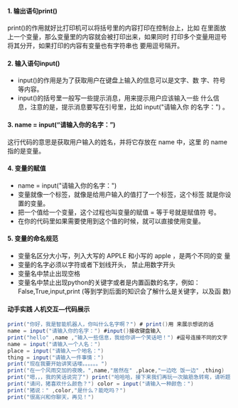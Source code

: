 #### 1. 输出语句print()
print()的作用就好比打印机可以将括号里的内容打印在控制台上，比如 在里面放上一个变量，那么变量里的内容就会被打印出来，如果同时 打印多个变量用逗号将其分开，如果打印的内容有变量也有字符串也 要用逗号隔开。
#### 2. 输入语句input()
* input()的作用是为了获取用户在键盘上输入的信息可以是文字、数 字、符号等内容。 
* input()的括号里一般写一些提示消息，用来提示用户应该输入一些 什么信息，注意的是，提示消息要写在引号里，比如 input("请输入你 的名字：") 。
#### 3. name = input(“请输入你的名字：”) 
这行代码的意思是获取用户输入的姓名，并将它存放在 name 中，这里 的 name 指的是变量。
#### 4. 变量的赋值
* name = input("请输入你的名字：")
* 变量就像一个标签，就像是给用户输入的值打了一个标签，这个标签 就是你设置的变量。 
* 把一个值给一个变量，这个过程也叫变量的赋值 = 等于号就是赋值符 号。
* 在你的代码里如果需要使用到这个值的时候，就可以直接使用变量。
#### 5. 变量的命名规范
* 变量名区分大小写，列入大写的 APPLE 和小写的 apple ，是两个不同的变 量
* 变量的名字必须以字符或者下划线开头， 禁止用数字开头
* 变量名中禁止出现空格 
* 变量名中禁止出现python的关键字或者是内置函数的名字，例如： False,True,input,print (等到学到后面的知识会了解什么是关键字，以及函 数)
#### 动手实践 人机交互—代码展示 
```java
print("你好，我是智能机器人，你叫什么名字啊？") # print()用 来展示想说的话 
name = input("请输入你的名字：") #input()接收键盘输入 
print("hello" ,name ,"输入一些信息，我给你讲一个笑话吧！") #逗号连接不同的文字 
name = input("请输入一个人名：") 
place = input("请输入一个地名：") 
thing = input("请输入一件事情：") 
print("现在我要开始讲笑话喽。。。。。。") 
print("在一个风雨交加的夜晚，",name,"居然在" ,place,"一边吃 饭一边" ,thing) 
print("嗯，，，我的笑话说完了") print("哈哈哈，接下来我们再玩一次脑筋急转弯，请听题") 
print("请问，猪喜欢什么颜色？") color = input("请输入一种颜色：") 
print("猪说：" ,color,"是什么？能吃吗？") 
print("很高兴和你聊天，再见！")
```
